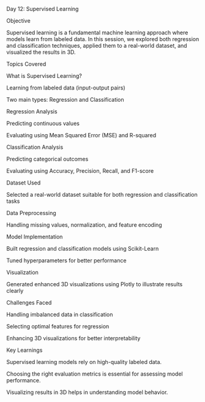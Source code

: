 Day 12: Supervised Learning

Objective

Supervised learning is a fundamental machine learning approach where models learn from labeled data. In this session, we explored both regression and classification techniques, applied them to a real-world dataset, and visualized the results in 3D.

Topics Covered

What is Supervised Learning?

Learning from labeled data (input-output pairs)

Two main types: Regression and Classification

Regression Analysis

Predicting continuous values

Evaluating using Mean Squared Error (MSE) and R-squared

Classification Analysis

Predicting categorical outcomes

Evaluating using Accuracy, Precision, Recall, and F1-score

Dataset Used

Selected a real-world dataset suitable for both regression and classification tasks

Data Preprocessing

Handling missing values, normalization, and feature encoding

Model Implementation

Built regression and classification models using Scikit-Learn

Tuned hyperparameters for better performance

Visualization

Generated enhanced 3D visualizations using Plotly to illustrate results clearly

Challenges Faced

Handling imbalanced data in classification

Selecting optimal features for regression

Enhancing 3D visualizations for better interpretability

Key Learnings

Supervised learning models rely on high-quality labeled data.

Choosing the right evaluation metrics is essential for assessing model performance.

Visualizing results in 3D helps in understanding model behavior.

